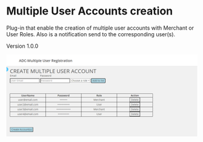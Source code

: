 # Multiple User Accounts creation

Plug-in that enable the creation of multiple user accounts with Merchant or User Roles. Also is a notification send to the corresponding user(s).


Version 1.0.0

![](readme-images/functionality.png)

